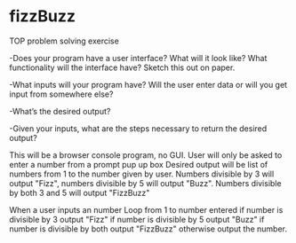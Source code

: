 # fizzBuzz
TOP problem solving exercise

-Does your program have a user interface? What will it look like? What functionality will the interface have? Sketch this out on paper.

-What inputs will your program have? Will the user enter data or will you get input from somewhere else?

-What’s the desired output?

-Given your inputs, what are the steps necessary to return the desired output?

This will be a browser console program, no GUI.
User will only be asked to enter a number from a prompt pup up box
Desired output will be list of numbers from 1 to the number given by user. Numbers divisible by 3 will output "Fizz", numbers divisible by 5 will output "Buzz". Numbers divisible by both 3 and 5 will output "FizzBuzz"

When a user inputs an number
Loop from 1 to number entered
if number is divisible by 3 output "Fizz"
if number is divisible by 5 output "Buzz"
if number is divisible by both output "FizzBuzz"
otherwise output the number.


